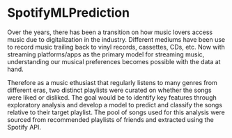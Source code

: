 # SpotifyMLPrediction

Over the years, there has been a transition on how music lovers access music due to digitalization in the industry. Different mediums have been use to record music trailing back to vinyl records, cassettes, CDs, etc. Now with streaming platforms/apps as the primary model for streaming music, understanding our musical preferences becomes possible with the data at hand.

Therefore as a music ethusiast that regularly listens to many genres from different eras, two distinct playlists were curated on whether the songs were liked or disliked. The goal would be to identify key features through exploratory analysis and develop a model to predict and classify the songs relative to their target playlist. The pool of songs used for this analysis were sourced from recommended playlists of friends and extracted using the Spotify API.
